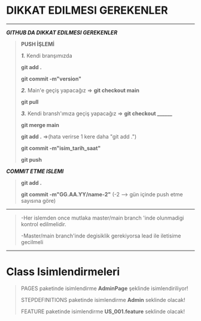 # DIKKAT EDILMESI GEREKENLER

***

***GITHUB DA DIKKAT EDILMESI GEREKENLER***
> 
> **PUSH İŞLEMİ**
> 
> ***1.*** Kendi branşımızda
> 
> 	**git add .**          
> 
> 	**git commit -m"version"**
> 
> ***2.*** Main'e geçiş yapacağız => **git checkout main**
> 
> 	**git pull**
> 
> ***3.*** Kendi bransh'ımıza geçiş yapacağız => **git checkout ______**
> 
> 	**git merge main**
> 
> 	**git add .**           =>(hata verirse 1 kere daha "git add .")
> 
> 	**git commit -m"isim_tarih_saat"**
> 
> 	**git push**
	

***COMMIT ETME ISLEMI***
> **git add .** 
>
> **git commit -m"GG.AA.YY/name-2"** (-2 --> gün içinde push etme sayısına göre)
>


***
> -Her islemden once mutlaka master/main branch 'inde olunmadigi kontrol edilmelidir.
>
> -Master/main branch'inde degisiklik gerekiyorsa lead ile iletisime gecilmeli
***

# Class Isimlendirmeleri
>  PAGES paketinde isimlendirme **AdminPage** şeklinde isimlendiriliyor!
>
>  STEPDEFINITIONS paketinde isimlendirme **Admin** seklinde olacak!
>
>  FEATURE paketinde isimlendirme **US_001.feature** seklinde olacak!
